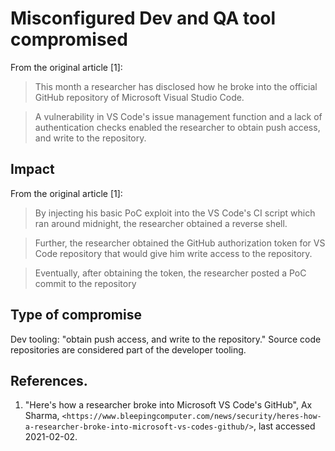 # Misconfigured Dev and QA tool compromised

From the original article [1]:

> This month a researcher has disclosed how he broke into the official GitHub
> repository of Microsoft Visual Studio Code.

> A vulnerability in VS Code's issue management function and a lack of
> authentication checks enabled the researcher to obtain push access, and write
> to the repository.

## Impact

From the original article [1]:

> By injecting his basic PoC exploit into the VS Code's CI script which ran
> around midnight, the researcher obtained a reverse shell.

> Further, the researcher obtained the GitHub authorization token for VS Code
> repository that would give him write access to the repository.

> Eventually, after obtaining the token, the researcher posted a PoC commit to
> the repository

## Type of compromise

Dev tooling: "obtain push access, and write to the repository." Source code
repositories are considered part of the developer tooling.

## References.

1. "Here's how a researcher broke into Microsoft VS Code's GitHub", Ax Sharma,
   `<https://www.bleepingcomputer.com/news/security/heres-how-a-researcher-broke-into-microsoft-vs-codes-github/>`,
   last accessed 2021-02-02.
